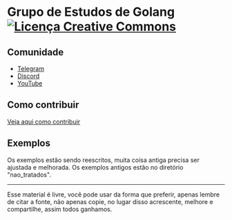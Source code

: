 #  Grupo de Estudos de Golang <a rel="license" href="http://creativecommons.org/licenses/by-sa/4.0/"><img alt="Licença Creative Commons" style="border-width:0" src="https://i.creativecommons.org/l/by-sa/4.0/88x31.png" /></a>

## Comunidade

- [Telegram](https://crg.eti.br/grupo-estudos-golang/telegram)
- [Discord](https://crg.eti.br/grupo-estudos-golang/discord)
- [YouTube](https://crg.eti.br/grupo-estudos-golang/youtube)

## Como contribuir

[Veja aqui como contribuir](CONTRIBUTING.md)


## Exemplos

Os exemplos estão sendo reescritos, muita coisa antiga precisa ser ajustada e melhorada. Os exemplos antigos estão no diretório "nao_tratados".

---

Esse material é livre, você pode usar da forma que preferir, apenas lembre de citar a fonte, não apenas copie, no lugar disso acrescente, melhore e compartilhe, assim todos ganhamos.

